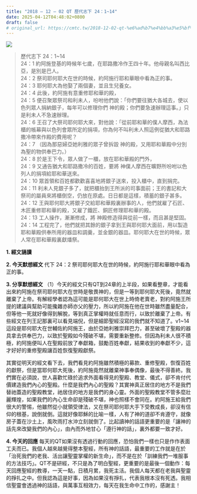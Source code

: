 ```yaml
---
title: "2018 – 12 – 02 QT 歷代志下 24：1~14"
date: 2025-04-12T04:48:02+0800
draft: false
# original_url: https://cmtc.tw/2018-12-02-qt-%e6%ad%b7%e4%bb%a3%e5%bf%97%e4%b8%8b-24%ef%bc%9a114
---
```


![](/images/qt.jpg)
> 歷代志下 24：1\~14  
> 24：1 約阿施登基的時候年七歲，在耶路撒冷作王四十年。他母親名叫西比亞，是別是巴人。  
> 24：2 祭司耶何耶大在世的時候，約阿施行耶和華眼中看為正的事。  
> 24：3 耶何耶大為他娶了兩個妻，並且生兒養女。  
> 24：4 此後，約阿施有意重修耶和華的殿，  
> 24：5 便召聚眾祭司和利未人，吩咐他們說：「你們要往猶大各城去，使以色列眾人捐納銀子，每年可以修理你們 神的殿；你們要急速辦理這事。」只是利未人不急速辦理。  
> 24：6 王召了大祭司耶何耶大來，對他說：「從前耶和華的僕人摩西，為法櫃的帳幕與以色列會眾所定的捐項，你為何不叫利未人照這例從猶大和耶路撒冷帶來作殿的費用呢？  
> 24：7 （因為那惡婦亞她利雅的眾子曾拆毀 神的殿，又用耶和華殿中分別為聖的物供奉巴力。）  
> 24：8 於是王下令，眾人做了一櫃，放在耶和華殿的門外，  
> 24：9 又通告猶大和耶路撒冷的百姓，要將 神僕人摩西在曠野所吩咐以色列人的捐項給耶和華送來。  
> 24：10 眾首領和百姓都歡歡喜喜地將銀子送來，投入櫃中，直到捐完。  
> 24：11 利未人見銀子多了，就把櫃抬到王所派的司事面前；王的書記和大祭司的屬員來將櫃倒空，仍放在原處。日日都是這樣，積蓄的銀子甚多。  
> 24：12 王與耶何耶大將銀子交給耶和華殿裏辦事的人，他們就雇了石匠、木匠重修耶和華的殿，又雇了鐵匠、銅匠修理耶和華的殿。  
> 24：13 工人操作，漸漸修成，將 神殿修造得與從前一樣，而且甚是堅固。  
> 24：14 工程完了，他們就把其餘的銀子拿到王與耶何耶大面前，用以製造耶和華殿供奉所用的器皿和調羹，並金銀的器皿。耶何耶大在世的時候，眾人常在耶和華殿裏獻燔祭。

**1. 經文誦讀**

**2.  今天默想經文**
代下 24：2 祭司耶何耶大在世的時候，約阿施行耶和華眼中看為正的事。

**3. 分享默想經文**
（1）今天的經文只有QT到24章的上半段，如果看整章，才能看出來約阿施在祭司耶何耶大在世時是敬畏神的，但是一等到耶何耶大死後，竟然就離棄了上帝。有解經學者認為這可能是耶何耶大在世上時倚老賣老，對約阿施王所提的建議與幫助可能攙雜亦師亦父的壓力，所以約阿施在他在世時雖然盡量配合，但等他一死就好像得到解脫，等到真正掌權時就任意而行，以致於離棄了上帝。有些經文在列王記那裏可以看見端倪，但是細節聖經沒寫的我們就不知道了。v1\~14這段是耶何耶大在世輔佐約阿施王，由於亞她利雅崇拜巴力，甚至破壞了聖殿的器具拿去供奉巴力，以致於聖殿如今殘破不堪，需要重新整修。但因為利未人很不積極，約阿施便叫人在聖殿前放了奉獻箱，鼓勵百姓奉獻，結果收到的奉獻不少，這才好好的重修聖殿讓百姓恢復聖殿獻祭。

其實從明天的經文看下去，我們看見約阿施雖然積極的募款、重修聖殿，恢復百姓的獻祭，但是當耶何耶大死後，約阿施竟然就離棄神事奉偶像，最後不得善終。我們實在必須說，世人喜歡忙碌於追求外面看得見的聖殿、教堂、儀式，卻不肯付代價建造我們內心的聖殿。什麼是我們內心的聖殿？其實神真正居住的地方不是我們替祂蓋造的聖殿教堂，祂居住的地方是我們的身心靈。外面的聖殿教堂不管多麼壯麗輝煌，如果我們的內心生命卻是殘破不堪，神也照樣不會同在。約阿施王給我們很大的警惕，他雖然從小就領受律法，又在祭司耶何耶大手下受教成長，卻沒有信仰的根基，說倒就倒。這就好像耶穌的比喻一樣，人有了神的道卻不肯遵守，就像房子蓋在沙土上，風吹雨打水沖立刻就倒了。比起讀神的話語更重要的是「讓神的話先來改變我們的內心」，由內而外地甘心「遵行神的話」，裏外都要一致才好。

**4. 今天的回應**
每天的QT如果沒有透過行動的回應，恐怕我們一樣也只是作作表面工夫而已。我個人越來越覺得整本聖經，所有神的話語，最重要的工作就是在於「治死我們的老我、活出讓聖靈掌權的新生命」，而不是在於「訓練我們一堆服事的方法技巧」。QT不是研經，不只是為了明白聖經，更重要的是最後一個動作：每天回應聖經的教導，一天一點，日積月累，我死主活。我個人每天都在老我與聖靈的掙扎之中。但我認為這是好事，因為如果沒有掙扎，代表我根本沒有死透。我相信聖靈會透過神的話語，與萬事互相效力，每天在我生命中工作的，感謝主！
